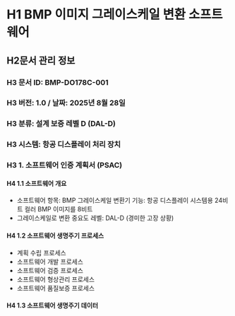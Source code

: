 # H1 BMP 이미지 그레이스케일 변환 소프트웨어

## H2문서 관리 정보

### H3 문서 ID: BMP-DO178C-001
### H3 버전: 1.0 / 날짜: 2025년 8월 28일
### H3 분류: 설계 보증 레벨 D (DAL-D)
### H3 시스템: 항공 디스플레이 처리 장치

### H3 1. 소프트웨어 인증 계획서 (PSAC)
#### H4 1.1 소프트웨어 개요
 - 소프트웨어 항목: BMP 그레이스케일 변환기 기능: 항공 디스플레이 시스템용 24비트 컬러 BMP 이미지를 8비트
 - 그레이스케일로 변환 중요도 레벨: DAL-D (경미한 고장 상황)

#### H4 1.2 소프트웨어 생명주기 프로세스
 - 계획 수립 프로세스
 - 소프트웨어 개발 프로세스
 - 소프트웨어 검증 프로세스
 - 소프트웨어 형상관리 프로세스
 - 소프트웨어 품질보증 프로세스

#### H4 1.3 소프트웨어 생명주기 데이터
